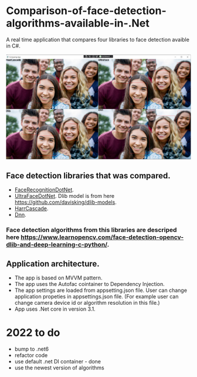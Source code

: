 # Comparison-of-face-detection-algorithms-available-in-.Net
A real time application that compares four libraries to face detection avaible in C#. 

![Screenshot](ComparingApp.png)


## Face detection libraries that was compared. 

- [FaceRecognitionDotNet](https://github.com/takuya-takeuchi/FaceRecognitionDotNet).
- [UltraFaceDotNet](https://github.com/takuya-takeuchi/UltraFaceDotNet). Dlib model is from here https://github.com/davisking/dlib-models. 
- [HarrCascade](https://github.com/shimat/opencvsharp).
- [Dnn](https://github.com/emgucv). 

### Face detection algorithms from this libraries are descriped here https://www.learnopencv.com/face-detection-opencv-dlib-and-deep-learning-c-python/. 

## Application architecture.

- The app is based on MVVM pattern. 
- The app uses the Autofac cointainer to Dependency Injection. 
- The app settings are loaded from appsetting.json file. 
User can change application propeties in appsettings.json file. (For example user can change camera device id or algorithm resolution in this file.)
- App uses .Net core in version 3.1. 


# 2022 to do

- bump to .net6
- refactor code
- use default .net DI container - done
- use the newest version of algorithms
